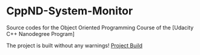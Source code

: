 # CppND-System-Monitor

Source codes for the Object Oriented Programming Course of the [Udacity C++ Nanodegree Program]

The project is built without any warnings!
[Project Build](images/Build.png)
